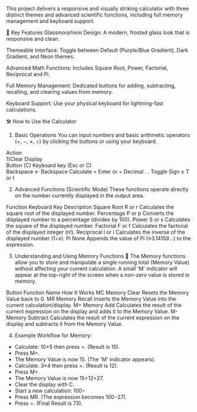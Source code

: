 This project delivers a responsive and visually striking calculator with three distinct themes and advanced scientific functions, including full memory management and keyboard support.

🚀 Key Features
Glassmorphism Design: A modern, frosted glass look that is responsive and clean.

Themeable Interface: Toggle between Default (Purple/Blue Gradient), Dark Gradient, and Neon themes.

Advanced Math Functions: Includes Square Root, Power, Factorial, Reciprocal and Pi.

Full Memory Management: Dedicated buttons for adding, subtracting, recalling, and clearing values from memory.

Keyboard Support: Use your physical keyboard for lightning-fast calculations.

🛠️ How to Use the Calculator
1. Basic Operations
You can input numbers and basic arithmetic operators (+, −, ×, ÷) by clicking the buttons or using your keyboard.

Action                    	
1)Clear Display       
    Button (C)        Keyboard key (Esc or C)           
Backspace	                  ←	            Backspace
Calculate	                  =           	Enter or =
Decimal                    	.            	.
Toggle Sign               	±	            T or t

2. Advanced Functions (Scientific Mode)
These functions operate directly on the number currently displayed in the output area.

Function	                  Keyboard Key	         Description
Square Root	                   R or r              Calculates the square root of the displayed number.
Percentage	                   P or p	             Converts the displayed number to a percentage (divides by 100).
Power	                         S or s              Calculates the square of the displayed number.
Factorial	                     F or f	             Calculates the factorial of the displayed integer (n!).
Reciprocal	                   I or i              Calculates the inverse of the displayed number (1÷x).
Pi	                          	None	             Appends the value of Pi (≈3.14159...) to the expression.

3. Understanding and Using Memory Functions 🧠
The Memory functions allow you to store and manipulate a single running total (Memory Value) without affecting your current calculation. A small 'M' indicator will appear at the top-right of the screen when a non-zero value is stored in memory.

Button	         Function Name	         How It Works
MC	              Memory Clear	         Resets the Memory Value back to 0.
MR	              Memory Recall	         Inserts the Memory Value into the current calculation/display.
M+	              Memory Add	           Calculates the result of the current expression on the display and adds it to the Memory Value.
M-	              Memory Subtract	       Calculates the result of the current expression on the display and subtracts it from the Memory Value.

4. Example Workflow for Memory:

* Calculate: 10+5 then press =. (Result is 15).
* Press M+.
* The Memory Value is now 15. (The 'M' indicator appears).
* Calculate: 3×4 then press =. (Result is 12).
* Press M+.
* The Memory Value is now 15+12=27.
* Clear the display with C.
* Start a new calculation: 100−
* Press MR. (The expression becomes 100−27).
* Press =. (Final Result is 73).
